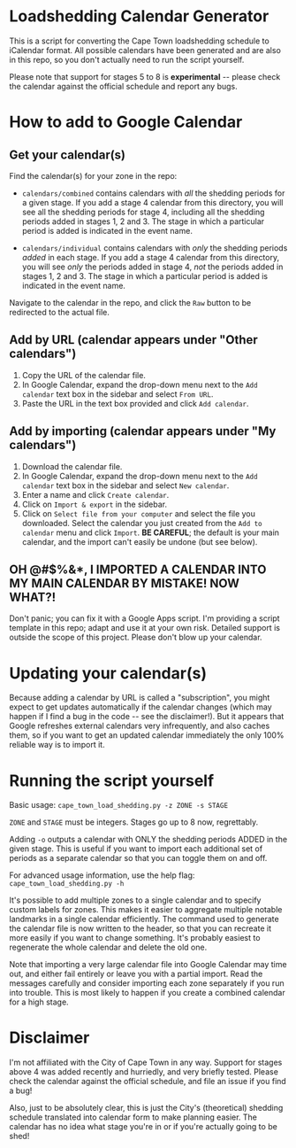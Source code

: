 # Loadshedding Calendar Generator

This is a script for converting the Cape Town loadshedding schedule to iCalendar format. All possible calendars have been generated and are also in this repo, so you don't actually need to run the script yourself.

Please note that support for stages 5 to 8 is **experimental** -- please check the calendar against the official schedule and report any bugs.

# How to add to Google Calendar

## Get your calendar(s)

Find the calendar(s) for your zone in the repo:

* `calendars/combined` contains calendars with *all* the shedding periods for a given stage. If you add a stage 4 calendar from this directory, you will see all the shedding periods for stage 4, including all the shedding periods added in stages 1, 2 and 3. The stage in which a particular period is added is indicated in the event name.

* `calendars/individual` contains calendars with *only* the shedding periods *added* in each stage. If you add a stage 4 calendar from this directory, you will see *only* the periods added in stage 4, *not* the periods added in stages 1, 2 and 3. The stage in which a particular period is added is indicated in the event name.

Navigate to the calendar in the repo, and click the `Raw` button to be redirected to the actual file.

## Add by URL (calendar appears under "Other calendars")

1. Copy the URL of the calendar file.
2. In Google Calendar, expand the drop-down menu next to the `Add calendar` text box in the sidebar and select `From URL`.
3. Paste the URL in the text box provided and click `Add calendar`.

## Add by importing (calendar appears under "My calendars")

1. Download the calendar file.
2. In Google Calendar, expand the drop-down menu next to the `Add calendar` text box in the sidebar and select `New calendar`.
3. Enter a name and click `Create calendar`.
4. Click on `Import & export` in the sidebar.
5. Click on `Select file from your computer` and select the file you downloaded. Select the calendar you just created from the `Add to calendar` menu and click `Import`. **BE CAREFUL**; the default is your main calendar, and the import can't easily be undone (but see below).


## OH @#$%&*, I IMPORTED A CALENDAR INTO MY MAIN CALENDAR BY MISTAKE! NOW WHAT?!

Don't panic; you can fix it with a Google Apps script. I'm providing a script template in this repo; adapt and use it at your own risk. Detailed support is outside the scope of this project. Please don't blow up your calendar.

# Updating your calendar(s)

Because adding a calendar by URL is called a "subscription", you might expect to get updates automatically if the calendar changes (which may happen if I find a bug in the code -- see the disclaimer!). But it appears that Google refreshes external calendars very infrequently, and also caches them, so if you want to get an updated calendar immediately the only 100% reliable way is to import it.

# Running the script yourself

Basic usage: `cape_town_load_shedding.py -z ZONE -s STAGE`

`ZONE` and `STAGE` must be integers. Stages go up to 8 now, regrettably.

Adding `-o` outputs a calendar with ONLY the shedding periods ADDED in the given stage. This is useful if you want to import each additional set of periods as a separate calendar so that you can toggle them on and off.

For advanced usage information, use the help flag: `cape_town_load_shedding.py -h`

It's possible to add multiple zones to a single calendar and to specify custom labels for zones. This makes it easier to aggregate multiple notable landmarks in a single calendar efficiently. The command used to generate the calendar file is now written to the header, so that you can recreate it more easily if you want to change something. It's probably easiest to regenerate the whole calendar and delete the old one.

Note that importing a very large calendar file into Google Calendar may time out, and either fail entirely or leave you with a partial import. Read the messages carefully and consider importing each zone separately if you run into trouble. This is most likely to happen if you create a combined calendar for a high stage.

# Disclaimer

I'm not affiliated with the City of Cape Town in any way. Support for stages above 4 was added recently and hurriedly, and very briefly tested. Please check the calendar against the official schedule, and file an issue if you find a bug!

Also, just to be absolutely clear, this is just the City's (theoretical) shedding schedule translated into calendar form to make planning easier. The calendar has no idea what stage you're in or if you're actually going to be shed!
